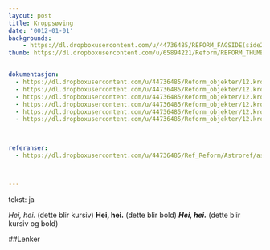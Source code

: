 ```yaml
---
layout: post
title: Kroppsøving
date: '0012-01-01'
backgrounds:
    - https://dl.dropboxusercontent.com/u/44736485/REFORM_FAGSIDE(side2)/12.Kroppsoeving2m.jpg
thumb: https://dl.dropboxusercontent.com/u/65894221/Reform/REFORM_THUMBNAILS/12.Kroppsoeving.jpg


dokumentasjon:
  - https://dl.dropboxusercontent.com/u/44736485/Reform_objekter/12.kropp1.jpg
  - https://dl.dropboxusercontent.com/u/44736485/Reform_objekter/12.kropp2.jpg
  - https://dl.dropboxusercontent.com/u/44736485/Reform_objekter/12.kropp3.jpg
  - https://dl.dropboxusercontent.com/u/44736485/Reform_objekter/12.kropp4.jpg
  - https://dl.dropboxusercontent.com/u/44736485/Reform_objekter/12.kropp5.jpg
  - https://dl.dropboxusercontent.com/u/44736485/Reform_objekter/12.kropp6.jpg
  


referanser:
  - https://dl.dropboxusercontent.com/u/44736485/Ref_Reform/Astroref/astroref01.jpg



---
```

tekst: ja

*Hei, hei.* (dette blir kursiv)
**Hei, hei.** (dette blir bold)
***Hei, hei.*** (dette blir kursiv og bold)

##Lenker
